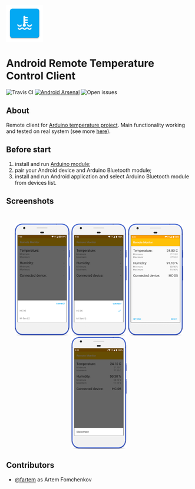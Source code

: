 <img src="media/ic_app.png" height="100px" />

Android Remote Temperature Control Client
=======================

![Travis CI](https://img.shields.io/travis/fartem/android-remote-temperature-control-client?style=flat-square)
[![Android Arsenal](https://img.shields.io/badge/Android%20Arsenal-site-brightgreen?style=flat-square)](https://android-arsenal.com/details/3/7943)
![Open issues](https://img.shields.io/github/issues-raw/fartem/android-remote-temperature-control-client.svg?color=ff534a&style=flat-square)

About
-------------------

Remote client for [Arduino temperature project](https://github.com/fartem/arduino-temperature-control).
Main functionality working and tested on real system (see more [here](https://github.com/fartem/arduino-temperature-control)).

Before start
-------------------

1. install and run [Arduino module](https://github.com/fartem/arduino-temperature-control);
2. pair your Android device and Arduino Bluetooth module;
3. install and run Android application and select Arduino Bluetooth module from devices list.

Screenshots
-------------------

<br/>
<p align="center">
  <img src="media/screenshots/screenshot_01.png" width="150" />
  <img src="media/screenshots/screenshot_02.png" width="150" />
  <img src="media/screenshots/screenshot_03.png" width="150" />
  <img src="media/screenshots/screenshot_04.png" width="150" />
</p>

Contributors
-------------------

* [@fartem](https://github.com/fartem) as Artem Fomchenkov
